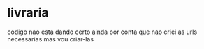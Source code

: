 # livraria
codigo nao esta dando certo ainda por conta que nao criei as urls necessarias mas vou criar-las
